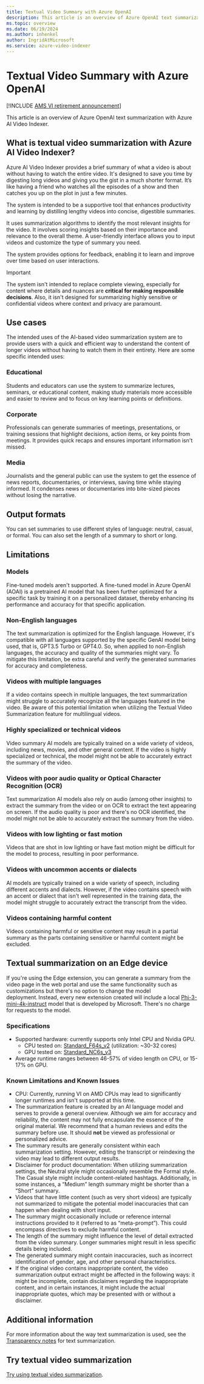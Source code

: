 ```yaml
---
title: Textual Video Summary with Azure OpenAI
description: This article is an overview of Azure OpenAI text summarization with Azure AI Video Indexer. 
ms.topic: overview
ms.date: 06/19/2024
ms.author: inhenkel
author: IngridAtMicrosoft
ms.service: azure-video-indexer
---
```


# Textual Video Summary with Azure OpenAI

[!INCLUDE [AMS VI retirement announcement](./includes/important-ams-retirement-abbreviated.md)]

This article is an overview of Azure OpenAI text summarization with Azure AI Video Indexer.

## What is textual video summarization with Azure AI Video Indexer? 

Azure AI Video Indexer provides a brief summary of what a video is about without having to watch the entire video. It's designed to save you time by digesting long videos and giving you the gist in a much shorter format. It’s like having a friend who watches all the episodes of a show and then catches you up on the plot in just a few minutes. 

The system is intended to be a supportive tool that enhances productivity and learning by distilling lengthy videos into concise, digestible summaries.

It uses summarization algorithms to identify the most relevant insights for the video. It involves scoring insights based on their importance and relevance to the overall theme. A user-friendly interface allows you to input videos and customize the type of summary you need.

The system provides options for feedback, enabling it to learn and improve over time based on user interactions.

> [!IMPORTANT]
> The system isn't intended to replace complete viewing, especially for content where details and nuances are **critical for making responsible decisions**. Also, it isn't designed for summarizing highly sensitive or confidential videos where context and privacy are paramount.

## Use cases 

The intended uses of the AI-based video summarization system are to provide users with a quick and efficient way to understand the content of longer videos without having to watch them in their entirety. Here are some specific intended uses:

### Educational 

Students and educators can use the system to summarize lectures, seminars, or educational content, making study materials more accessible and easier to review and to focus on key learning points or definitions.

### Corporate 

Professionals can generate summaries of meetings, presentations, or training sessions that highlight decisions, action items, or key points from meetings. It provides quick recaps and ensures important information isn't missed.

### Media
 
Journalists and the general public can use the system to get the essence of news reports, documentaries, or interviews, saving time while staying informed. It condenses news or documentaries into bite-sized pieces without losing the narrative. 

## Output formats

You can set summaries to use different styles of language: neutral, casual, or formal. You can also set the length of a summary to short or long.

## Limitations

### Models

Fine-tuned models aren't supported. A fine-tuned model in Azure OpenAI (AOAI) is a pretrained AI model that has been further optimized for a specific task by training it on a personalized dataset, thereby enhancing its performance and accuracy for that specific application.

### Non-English languages
The text summarization is optimized for the English language. However, it's compatible with all languages supported by the specific GenAI model being used, that is, GPT3.5 Turbo or GPT4.0. So, when applied to non-English languages, the accuracy and quality of the summaries might vary. To mitigate this limitation, be extra careful and verify the generated summaries for accuracy and completeness.  

### Videos with multiple languages 
If a video contains speech in multiple languages, the text summarization might struggle to accurately recognize all the languages featured in the video. Be aware of this potential limitation when utilizing the Textual Video Summarization feature for multilingual videos. 

### Highly specialized or technical videos 
Video summary AI models are typically trained on a wide variety of videos, including news, movies, and other general content. If the video is highly specialized or technical, the model might not be able to accurately extract the summary of the video.  

### Videos with poor audio quality or Optical Character Recognition (OCR)
Text summarization AI models also rely on audio (among other insights) to extract the summary from the video or on OCR to extract the text appearing on screen. If the audio quality is poor and there's no OCR identified, the model might not be able to accurately extract the summary from the video.  

### Videos with low lighting or fast motion
Videos that are shot in low lighting or have fast motion might be difficult for the model to process, resulting in poor performance.

### Videos with uncommon accents or dialects
AI models are typically trained on a wide variety of speech, including different accents and dialects. However, if the video contains speech with an accent or dialect that isn't well represented in the training data, the model might struggle to accurately extract the transcript from the video.

### Videos containing harmful content
Videos containing harmful or sensitive content may result in a partial summary as the parts containing sensitive or harmful content might be excluded.

## Textual summarization on an Edge device 

If you're using the Edge extension, you can generate a summary from the video page in the web portal and use the same functionality such as customizations but there's no option to change the model deployment. Instead, every new extension created will include a local [Phi-3-mini-4k-instruct](https://huggingface.co/microsoft/Phi-3-mini-4k-instruct/tree/main) model that is developed by Microsoft. There's no charge for requests to the model.

### Specifications

- Supported hardware: currently supports only Intel CPU and Nvidia GPU. 
    - CPU tested on: [Standard_F64s_v2](/azure/virtual-machines/fsv2-series) (utilization: ~30-32 cores) 
    - GPU tested on: [Standard_NC6s_v3](/azure/virtual-machines/ncv3-series)
- Average runtime ranges between 46-57% of video length on CPU, or 15-17% on GPU.

### Known Limitations and Known Issues

- CPU: Currently, running VI on AMD CPUs may lead to significantly longer runtimes and isn't supported at this time.
- The summarization feature is created by an AI language model and serves to provide a general overview. Although we aim for accuracy and reliability, the content may not fully encapsulate the essence of the original material. We recommend that a human reviews and edits the summary before use. It should **not** be viewed as professional or personalized advice.
- The summary results are generally consistent within each summarization setting. However, editing the transcript or reindexing the video may lead to different output results.
- Disclaimer for product documentation: When utilizing summarization settings, the Neutral style might occasionally resemble the Formal style. The Casual style might include content-related hashtags. Additionally, in some instances, a “Medium” length summary might be shorter than a “Short” summary. 
- Videos that have little content (such as very short videos) are typically not summarized to mitigate the potential model inaccuracies that can happen when dealing with short input.
- The summary might occasionally include or reference internal instructions provided to it (referred to as “meta-prompt”). This could encompass directives to exclude harmful content.
- The length of the summary might influence the level of detail extracted from the video summary. Longer summaries might result in less specific details being included.
- The generated summary might contain inaccuracies, such as incorrect identification of gender, age, and other personal characteristics.
- If the original video contains inappropriate content, the video summarization output extract might be affected in the following ways: it might be incomplete, contain disclaimers regarding the inappropriate content, and in certain instances, it might include the actual inappropriate quotes, which may be presented with or without a disclaimer.

## Additional information

For more information about the way text summarization is used, see the [Transparency notes](/legal/azure-video-indexer/transparency-note#text-summarization) for text summarization.

## Try textual video summarization
[Try using textual video summarization](text-summarization-task.md).
